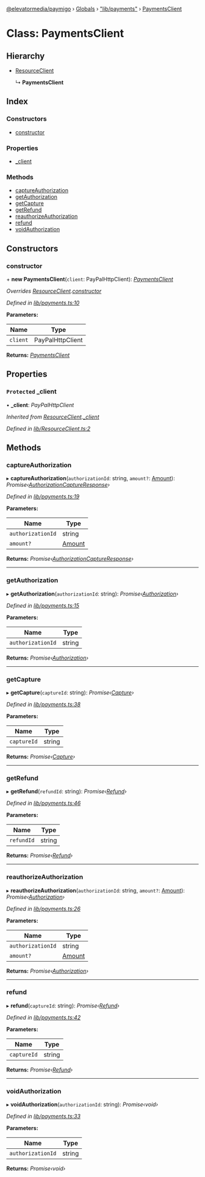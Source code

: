 [@elevatormedia/paymigo](../README.md) › [Globals](../globals.md) › ["lib/payments"](../modules/_lib_payments_.md) › [PaymentsClient](_lib_payments_.paymentsclient.md)

# Class: PaymentsClient

## Hierarchy

-   [ResourceClient](_lib_resourceclient_.resourceclient.md)

    ↳ **PaymentsClient**

## Index

### Constructors

-   [constructor](_lib_payments_.paymentsclient.md#constructor)

### Properties

-   [\_client](_lib_payments_.paymentsclient.md#protected-_client)

### Methods

-   [captureAuthorization](_lib_payments_.paymentsclient.md#captureauthorization)
-   [getAuthorization](_lib_payments_.paymentsclient.md#getauthorization)
-   [getCapture](_lib_payments_.paymentsclient.md#getcapture)
-   [getRefund](_lib_payments_.paymentsclient.md#getrefund)
-   [reauthorizeAuthorization](_lib_payments_.paymentsclient.md#reauthorizeauthorization)
-   [refund](_lib_payments_.paymentsclient.md#refund)
-   [voidAuthorization](_lib_payments_.paymentsclient.md#voidauthorization)

## Constructors

### constructor

\+ **new PaymentsClient**(`client`: PayPalHttpClient): _[PaymentsClient](_lib_payments_.paymentsclient.md)_

_Overrides [ResourceClient](_lib_resourceclient_.resourceclient.md).[constructor](_lib_resourceclient_.resourceclient.md#constructor)_

_Defined in [lib/payments.ts:10](https://github.com/ELEVATORmedia/paymigo/blob/56771c5/src/lib/payments.ts#L10)_

**Parameters:**

| Name     | Type             |
| -------- | ---------------- |
| `client` | PayPalHttpClient |

**Returns:** _[PaymentsClient](_lib_payments_.paymentsclient.md)_

## Properties

### `Protected` \_client

• **\_client**: _PayPalHttpClient_

_Inherited from [ResourceClient](_lib_resourceclient_.resourceclient.md).[\_client](_lib_resourceclient_.resourceclient.md#protected-_client)_

_Defined in [lib/ResourceClient.ts:2](https://github.com/ELEVATORmedia/paymigo/blob/56771c5/src/lib/ResourceClient.ts#L2)_

## Methods

### captureAuthorization

▸ **captureAuthorization**(`authorizationId`: string, `amount?`: [Amount](../interfaces/_types_common_.amount.md)): _Promise‹[AuthorizationCaptureResponse](../interfaces/_types_payments_.authorizationcaptureresponse.md)›_

_Defined in [lib/payments.ts:19](https://github.com/ELEVATORmedia/paymigo/blob/56771c5/src/lib/payments.ts#L19)_

**Parameters:**

| Name              | Type                                             |
| ----------------- | ------------------------------------------------ |
| `authorizationId` | string                                           |
| `amount?`         | [Amount](../interfaces/_types_common_.amount.md) |

**Returns:** _Promise‹[AuthorizationCaptureResponse](../interfaces/_types_payments_.authorizationcaptureresponse.md)›_

---

### getAuthorization

▸ **getAuthorization**(`authorizationId`: string): _Promise‹[Authorization](../interfaces/_types_payments_.authorization.md)›_

_Defined in [lib/payments.ts:15](https://github.com/ELEVATORmedia/paymigo/blob/56771c5/src/lib/payments.ts#L15)_

**Parameters:**

| Name              | Type   |
| ----------------- | ------ |
| `authorizationId` | string |

**Returns:** _Promise‹[Authorization](../interfaces/_types_payments_.authorization.md)›_

---

### getCapture

▸ **getCapture**(`captureId`: string): _Promise‹[Capture](../interfaces/_types_payments_.capture.md)›_

_Defined in [lib/payments.ts:38](https://github.com/ELEVATORmedia/paymigo/blob/56771c5/src/lib/payments.ts#L38)_

**Parameters:**

| Name        | Type   |
| ----------- | ------ |
| `captureId` | string |

**Returns:** _Promise‹[Capture](../interfaces/_types_payments_.capture.md)›_

---

### getRefund

▸ **getRefund**(`refundId`: string): _Promise‹[Refund](../interfaces/_types_payments_.refund.md)›_

_Defined in [lib/payments.ts:46](https://github.com/ELEVATORmedia/paymigo/blob/56771c5/src/lib/payments.ts#L46)_

**Parameters:**

| Name       | Type   |
| ---------- | ------ |
| `refundId` | string |

**Returns:** _Promise‹[Refund](../interfaces/_types_payments_.refund.md)›_

---

### reauthorizeAuthorization

▸ **reauthorizeAuthorization**(`authorizationId`: string, `amount?`: [Amount](../interfaces/_types_common_.amount.md)): _Promise‹[Authorization](../interfaces/_types_payments_.authorization.md)›_

_Defined in [lib/payments.ts:26](https://github.com/ELEVATORmedia/paymigo/blob/56771c5/src/lib/payments.ts#L26)_

**Parameters:**

| Name              | Type                                             |
| ----------------- | ------------------------------------------------ |
| `authorizationId` | string                                           |
| `amount?`         | [Amount](../interfaces/_types_common_.amount.md) |

**Returns:** _Promise‹[Authorization](../interfaces/_types_payments_.authorization.md)›_

---

### refund

▸ **refund**(`captureId`: string): _Promise‹[Refund](../interfaces/_types_payments_.refund.md)›_

_Defined in [lib/payments.ts:42](https://github.com/ELEVATORmedia/paymigo/blob/56771c5/src/lib/payments.ts#L42)_

**Parameters:**

| Name        | Type   |
| ----------- | ------ |
| `captureId` | string |

**Returns:** _Promise‹[Refund](../interfaces/_types_payments_.refund.md)›_

---

### voidAuthorization

▸ **voidAuthorization**(`authorizationId`: string): _Promise‹void›_

_Defined in [lib/payments.ts:33](https://github.com/ELEVATORmedia/paymigo/blob/56771c5/src/lib/payments.ts#L33)_

**Parameters:**

| Name              | Type   |
| ----------------- | ------ |
| `authorizationId` | string |

**Returns:** _Promise‹void›_
